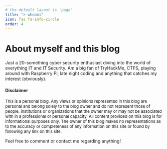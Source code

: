 ```yaml
---
# the default layout is 'page'
title: "> whoami"
icon: fas fa-info-circle
order: 4
---
```


<!--- >> Add Markdown syntax content to file `_tabs/about.md`{: .filepath } and it will show up on this page.
{: .prompt-tip } --->

# About myself and this blog

Just a 20-something cyber security enthusiast diving into the world of everything IT and IT Security. Am a big fan of TryHackMe, CTFS, playing around with Raspberry Pi, late night coding and anything that catches my interest (obviously).


<script src="https://tryhackme.com/badge/863484"></script>


#### Disclaimer

<span style="font-size: small">
This is a personal blog. Any views or opinions represented in this blog are personal and belong solely to the blog owner and do not represent those of people, institutions or organizations that the owner may or may not be associated with in a professional or personal capacity.
All content provided on this blog is for informational purposes only. The owner of this blog makes no representations as to the accuracy or completeness of any information on this site or found by following any link on this site.
</span>

Feel free to comment or contact me regarding anything!
